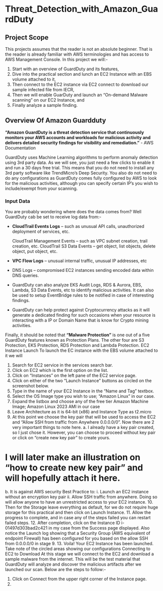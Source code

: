 # Threat_Detection_with_Amazon_GuardDuty

<h2>Project Scope</h2>
This projects assumes that the reader is not an absolute beginner. That is the reader is already familiar with AWS terminologies and has access to AWS Management Console.
In this project we will:-

1.	Start with an overview of GuardDuty and its features,
2.	Dive into the practical section and lunch an EC2 Instance with an EBS volume attached to it,
3.	Then connect to the EC2 instance via EC2 connect to download our sample infected file from IECR,
4.	Then we will enable GuarDuty and launch an “On-demand Malware scanning” on our EC2 Instance, and
5.	Finally analyze a sample finding.

<h2>Overview Of Amazon Guardduty</h2>

<b>“Amazon GuardDuty is a threat detection service that continuously monitors your AWS accounts and workloads for malicious activity and delivers detailed security findings for visibility and remediation.”</b> - AWS Documentation

GuardDuty uses Machine Learning algorithms to perform anomaly detection using 3rd party data. As we will see, you just need a few clicks to enable it and run a 30 days free trial. This means that you do not need to install any 3rd party software like TrendMicro’s Deep Security. You also do not need to do any configurations as GuardDuty comes fully configured by AWS to look for the malicious activities, although you can specify certain IP’s you wish to include/exempt from your scanning.

<h3>Input Data</h3>

You are probably wondering where does the data comes from? Well GuardDuty cab be set to receive log data from:-
- <b>CloudTrail Events Logs</b> – such as unusual API calls, unauthorized deployment of services, etc.

  CloudTrail Management Events – such as VPC subnet creation, trail creation, etc.
  CloudTrail S3 Data Events – get object, list objects, delete object, put object, etc.

- <b>VPC Flow Logs</b> – unusual internal traffic, unusual IP addresses, etc
- DNS Logs – compromised EC2 instances sending encoded data within DNS queries.
- GuardDuty can also analyze EKS Audit Logs, RDS & Aurora, EBS, Lambda, S3 Data Events, etc to identify malicious activities. It can also be used to setup EventBridge rules to be notified in case of interesting findings.
- GuardDuty can help protect against Cryptocurrency attacks as it will generate a dedicated finding for such occasions when your resource is interacting with a IP or Domain Name that is know for Crypto mining activities.

Finally, it should be noted that <b>“Malware Protection”</b> is one out of a five GuardDuty features known as Protection Plans. The other four are S3 Protection, EKS Protection, RDS Protection and Lambda Protection.
EC2 Instance Launch
To launch the EC instance with the EBS volume attached to it we will
1.	Search for EC2 service in the services search bar. 
2.	Click on EC2 which is the first option on the list.
3.	Click on “Instances” on the left pane of the EC2 service page.
4.	Click on either of the two “Launch Instance” buttons as circled on the screenshot below.
5.	Type in the name of your EC2 Instance in the “Name and Tag” textbox.
6.	Select the OS Image type you wish to use; “Amazon Linux” in our case.
7.	Expand the listbox and choose any of the free tier Amazon Machine Image; Amazon Linux 2023 AMI in our case
8.	Leave Architecture as it is 64-bit (x86) and Instance Type as t2.micro
9.	At this point we choose the key pair that will be used to access the EC2 and “Allow SSH from traffic from Anywhere 0.0.0.0/0”. Now there are 2 very important things to note here.
a.	I already have a key pair created, so I just chose it. However, you can choose to proceed without key pair or click on “create new key pair” to create yours.
# I will later make an illustration on “how to create new key pair” and will hopefully attach it here. #
b.	It is against AWS security Best Practice to:
i.	Launch an EC2 instance without an encryption key pair
ii.	Allow SSH traffic from anywhere. Doing so will allow anyone to have an unrestricted access to your EC2 instance.
10.	Then for the Storage leave everything as default, for we do not require huge storage for this practical and then click on Launch Instance.
11.	Allow the progress to complete, and in case any of the steps failed you can restart failed steps.
12.	After completion, click on the Instance ID i-01497d303bad2c421 in my case from the Success page displayed. Also notice the Launch log showing that a Security Group (AWS equivalent of endpoint Firewall) has been configured for you based on the allow SSH from 0.0.0.0/0 in stage 9.
13.	Voila! Your EC2 Instance has been launched. Take note of the circled areas showing our configurations
Connecting to EC2 to Download
At this stage we will connect to the EC2 and download a sample malware from the internet. This will be the test material that GuardDuty will analyze and discover the malicious artifacts after we launched our scan. Below are the steps to follow:-
1.	Click on Connect from the upper right corner of the Instance page.
2.	
